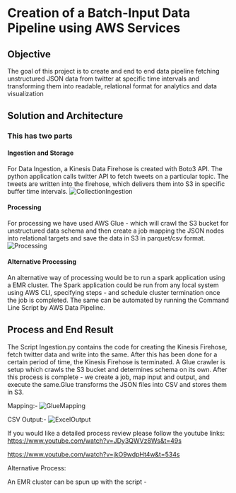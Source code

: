 # Creation of a Batch-Input Data Pipeline using AWS Services

## Objective
The goal of this project is to create and end to end data pipeline
fetching unstructured JSON data from twitter at specific time intervals
and transforming them into readable, relational format 
for analytics and data visualization

## Solution and Architecture

### This has two parts 
#### Ingestion and Storage

For Data Ingestion, a Kinesis Data Firehose is created with Boto3 API. The python application calls twitter API to fetch tweets on a particular topic. The tweets are written into the firehose, which delivers them into S3 in specific buffer time intervals.
![CollectionIngestion](https://user-images.githubusercontent.com/35825748/56085637-3bf45e80-5e0c-11e9-9475-41d9805f59df.JPG)

#### Processing
For processing we have used AWS Glue - which will crawl the S3 bucket for unstructured data schema and then create a job mapping the JSON nodes into relational targets and save the data in S3 in parquet/csv format.
![Processing](https://user-images.githubusercontent.com/35825748/56085638-3eef4f00-5e0c-11e9-878d-13042b9d47af.JPG)

#### Alternative Processing
An alternative way of processing would be to run a spark application using a EMR cluster. The Spark application could be run from any local system using AWS CLI, specifying steps - and schedule cluster termination once the job is completed. The same can be automated by running the Command Line Script by AWS Data Pipeline.

## Process and End Result
The Script Ingestion.py contains the code for creating the Kinesis Firehose, fetch twitter data and write into the same. After this has been done for a certain period of time, the Kinesis Firehose is terminated. A Glue crawler is setup which crawls the S3 bucket and determines schema on its own. After this process is complete - we create a job, map input and output, and execute the same.Glue transforms the JSON files into CSV and stores them in S3.

Mapping:-
![GlueMapping](https://user-images.githubusercontent.com/35825748/56086222-8deeb180-5e17-11e9-965e-0006e32dcab3.JPG)

CSV Output:-
![ExcelOutput](https://user-images.githubusercontent.com/35825748/56086221-8deeb180-5e17-11e9-8123-2ab904a94d57.JPG)

If you would like a detailed process review please follow the youtube links:
https://www.youtube.com/watch?v=JDy3QWVz8Ws&t=49s  

https://www.youtube.com/watch?v=jkO9wdpHt4w&t=534s

Alternative Process:

An EMR cluster can be spun up with the script - 


